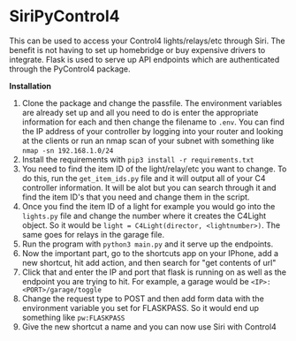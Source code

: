 # SiriPyControl4

This can be used to access your Control4 lights/relays/etc through Siri. 
The benefit is not having to set up homebridge or buy expensive drivers to integrate. Flask is used to serve up API endpoints which are 
authenticated through the PyControl4 package. 

**Installation**
1. Clone the package and change the passfile. The environment variables are already set up and all you need to do is enter the appropriate information for each and then change the filename to `.env`. You can find the IP address of your controller by logging into your router and looking at the clients or run an nmap scan of your subnet with something like `nmap -sn 192.168.1.0/24`
2. Install the requirements with `pip3 install -r requirements.txt`
3. You need to find the item ID of the light/relay/etc you want to change. To do this, run the `get_item_ids.py` file and it will output all of your C4 controller information. It will be alot but you can search through it and find the item ID's that you need and change them in the script.
4. Once you find the item ID of a light for example you would go into the `lights.py` file and change the number where it creates the C4Light object. So it would be `light = C4Light(director, <lightnumber>)`. The same goes for relays in the garage file.
5. Run the program with `python3 main.py` and it serve up the endpoints.
6. Now the important part, go to the shortcuts app on your IPhone, add a new shortcut, hit add action, and then search for "get contents of url"
7. Click that and enter the IP and port that flask is running on as well as the endpoint you are trying to hit. For example, a garage would be `<IP>:<PORT>/garage/toggle`
8. Change the request type to POST and then add form data with the environment variable you set for FLASKPASS. So it would end up something like `pw:FLASKPASS`
9. Give the new shortcut a name and you can now use Siri with Control4
